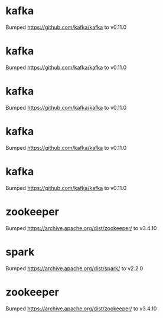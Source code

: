 
# kafka
Bumped https://github.com/kafka/kafka to v0.11.0

# kafka
Bumped https://github.com/kafka/kafka to v0.11.0

# kafka
Bumped https://github.com/kafka/kafka to v0.11.0

# kafka
Bumped https://github.com/kafka/kafka to v0.11.0

# kafka
Bumped https://github.com/kafka/kafka to v0.11.0

# zookeeper
Bumped https://archive.apache.org/dist/zookeeper/ to v3.4.10

# spark
Bumped https://archive.apache.org/dist/spark/ to v2.2.0

# zookeeper
Bumped https://archive.apache.org/dist/zookeeper/ to v3.4.10
